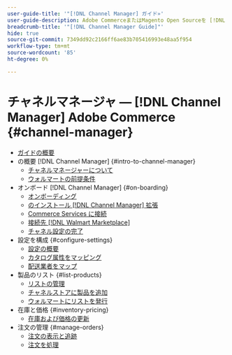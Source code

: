 ```yaml
---
user-guide-title: '"[!DNL Channel Manager] ガイド»'
user-guide-description: Adobe CommerceまたはMagento Open Sourceを [!DNL Walmart Marketplace Seller Central] アカウント
breadcrumb-title: '"[!DNL Channel Manager Guide]"'
hide: true
source-git-commit: 7349dd92c2166ff6ae83b705416993e48aa5f954
workflow-type: tm+mt
source-wordcount: '85'
ht-degree: 0%

---
```



# チャネルマネージャ — [!DNL Channel Manager] Adobe Commerce {#channel-manager}

- [ガイドの概要](guide-overview.md)
- の概要 [!DNL Channel Manager] {#intro-to-channel-manager}
   - [チャネルマネージャーについて](overview.md)
   - [ウォルマートの前提条件](walmart-prerequisites.md)
- オンボード [!DNL Channel Manager] {#on-boarding}
   - [オンボーディング](onboard.md)
   - [のインストール [!DNL Channel Manager] 拡張](install.md)
   - [Commerce Services に接続](connect.md)
   - [接続先 [!DNL Walmart Marketplace]](connect-marketplace.md)
   - [チャネル設定の完了](complete-store-setup.md)
- 設定を構成 {#configure-settings}
   - [設定の概要](settings-overview.md)
   - [カタログ属性をマッピング](map-catalog-attributes.md)
   - [配送業者をマップ](map-shipping-carriers.md)
- 製品のリスト {#list-products}
   - [リストの管理](manage-listings.md)
   - [チャネルストアに製品を追加](add-products-to-channel-store.md)
   - [ウォルマートにリストを発行](publish-listings-to-marketplace.md)
- 在庫と価格 {#inventory-pricing}
   - [在庫および価格の更新](inventory-and-price-updates.md)
- 注文の管理 {#manage-orders}
   - [注文の表示と追跡](manage-orders.md)
   - [注文を処理](process-orders.md)

